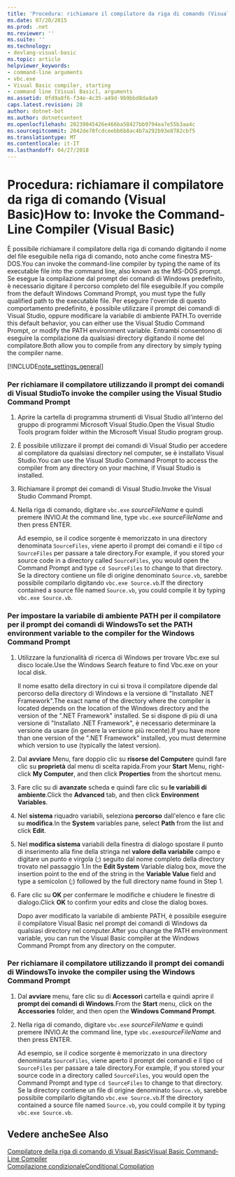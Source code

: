 ```yaml
---
title: 'Procedura: richiamare il compilatore da riga di comando (Visual Basic)'
ms.date: 07/20/2015
ms.prod: .net
ms.reviewer: ''
ms.suite: ''
ms.technology:
- devlang-visual-basic
ms.topic: article
helpviewer_keywords:
- command-line arguments
- vbc.exe
- Visual Basic compiler, starting
- command line [Visual Basic], arguments
ms.assetid: 0fd9a8f6-f34e-4c35-a49d-9b9bbd8da4a9
caps.latest.revision: 28
author: dotnet-bot
ms.author: dotnetcontent
ms.openlocfilehash: 20239045426e466ba58427bb9794ea7e55b3aa4c
ms.sourcegitcommit: 2042de78fcdceebb6b8ac4b7a292b93e8782cbf5
ms.translationtype: MT
ms.contentlocale: it-IT
ms.lasthandoff: 04/27/2018
---
```

# <a name="how-to-invoke-the-command-line-compiler-visual-basic"></a><span data-ttu-id="5a629-102">Procedura: richiamare il compilatore da riga di comando (Visual Basic)</span><span class="sxs-lookup"><span data-stu-id="5a629-102">How to: Invoke the Command-Line Compiler (Visual Basic)</span></span>
<span data-ttu-id="5a629-103">È possibile richiamare il compilatore della riga di comando digitando il nome del file eseguibile nella riga di comando, noto anche come finestra MS-DOS.</span><span class="sxs-lookup"><span data-stu-id="5a629-103">You can invoke the command-line compiler by typing the name of its executable file into the command line, also known as the MS-DOS prompt.</span></span> <span data-ttu-id="5a629-104">Se esegue la compilazione dal prompt dei comandi di Windows predefinito, è necessario digitare il percorso completo del file eseguibile.</span><span class="sxs-lookup"><span data-stu-id="5a629-104">If you compile from the default Windows Command Prompt, you must type the fully qualified path to the executable file.</span></span> <span data-ttu-id="5a629-105">Per eseguire l'override di questo comportamento predefinito, è possibile utilizzare il prompt dei comandi di Visual Studio, oppure modificare la variabile di ambiente PATH.</span><span class="sxs-lookup"><span data-stu-id="5a629-105">To override this default behavior, you can either use the Visual Studio Command Prompt, or modify the PATH environment variable.</span></span> <span data-ttu-id="5a629-106">Entrambi consentono di eseguire la compilazione da qualsiasi directory digitando il nome del compilatore.</span><span class="sxs-lookup"><span data-stu-id="5a629-106">Both allow you to compile from any directory by simply typing the compiler name.</span></span>  
  
[!INCLUDE[note_settings_general](~/includes/note-settings-general-md.md)]  
  
### <a name="to-invoke-the-compiler-using-the-visual-studio-command-prompt"></a><span data-ttu-id="5a629-107">Per richiamare il compilatore utilizzando il prompt dei comandi di Visual Studio</span><span class="sxs-lookup"><span data-stu-id="5a629-107">To invoke the compiler using the Visual Studio Command Prompt</span></span>  
  
1.  <span data-ttu-id="5a629-108">Aprire la cartella di programma strumenti di Visual Studio all'interno del gruppo di programmi Microsoft Visual Studio.</span><span class="sxs-lookup"><span data-stu-id="5a629-108">Open the Visual Studio Tools program folder within the Microsoft Visual Studio program group.</span></span>  
  
2.  <span data-ttu-id="5a629-109">È possibile utilizzare il prompt dei comandi di Visual Studio per accedere al compilatore da qualsiasi directory nel computer, se è installato Visual Studio.</span><span class="sxs-lookup"><span data-stu-id="5a629-109">You can use the Visual Studio Command Prompt to access the compiler from any directory on your machine, if Visual Studio is installed.</span></span>  
  
3.  <span data-ttu-id="5a629-110">Richiamare il prompt dei comandi di Visual Studio.</span><span class="sxs-lookup"><span data-stu-id="5a629-110">Invoke the Visual Studio Command Prompt.</span></span>  
  
4.  <span data-ttu-id="5a629-111">Nella riga di comando, digitare `vbc.exe` *sourceFileName* e quindi premere INVIO.</span><span class="sxs-lookup"><span data-stu-id="5a629-111">At the command line, type `vbc.exe` *sourceFileName* and then press ENTER.</span></span>  
  
     <span data-ttu-id="5a629-112">Ad esempio, se il codice sorgente è memorizzato in una directory denominata `SourceFiles`, viene aperto il prompt dei comandi e il tipo `cd SourceFiles` per passare a tale directory.</span><span class="sxs-lookup"><span data-stu-id="5a629-112">For example, if you stored your source code in a directory called `SourceFiles`, you would open the Command Prompt and type `cd SourceFiles` to change to that directory.</span></span> <span data-ttu-id="5a629-113">Se la directory contiene un file di origine denominato `Source.vb`, sarebbe possibile compilarlo digitando `vbc.exe Source.vb`.</span><span class="sxs-lookup"><span data-stu-id="5a629-113">If the directory contained a source file named `Source.vb`, you could compile it by typing `vbc.exe Source.vb`.</span></span>  
  
### <a name="to-set-the-path-environment-variable-to-the-compiler-for-the-windows-command-prompt"></a><span data-ttu-id="5a629-114">Per impostare la variabile di ambiente PATH per il compilatore per il prompt dei comandi di Windows</span><span class="sxs-lookup"><span data-stu-id="5a629-114">To set the PATH environment variable to the compiler for the Windows Command Prompt</span></span>  
  
1.  <span data-ttu-id="5a629-115">Utilizzare la funzionalità di ricerca di Windows per trovare Vbc.exe sul disco locale.</span><span class="sxs-lookup"><span data-stu-id="5a629-115">Use the Windows Search feature to find Vbc.exe on your local disk.</span></span>  
  
     <span data-ttu-id="5a629-116">Il nome esatto della directory in cui si trova il compilatore dipende dal percorso della directory di Windows e la versione di "Installato .NET Framework".</span><span class="sxs-lookup"><span data-stu-id="5a629-116">The exact name of the directory where the compiler is located depends on the location of the Windows directory and the version of the ".NET Framework" installed.</span></span> <span data-ttu-id="5a629-117">Se si dispone di più di una versione di "Installato .NET Framework", è necessario determinare la versione da usare (in genere la versione più recente).</span><span class="sxs-lookup"><span data-stu-id="5a629-117">If you have more than one version of the ".NET Framework" installed, you must determine which version to use (typically the latest version).</span></span>  
  
2.  <span data-ttu-id="5a629-118">Dal **avviare** Menu, fare doppio clic su **risorse del Computer**e quindi fare clic su **proprietà** dal menu di scelta rapida.</span><span class="sxs-lookup"><span data-stu-id="5a629-118">From your **Start** Menu, right-click **My Computer**, and then click **Properties** from the shortcut menu.</span></span>  
  
3.  <span data-ttu-id="5a629-119">Fare clic su di **avanzate** scheda e quindi fare clic su **le variabili di ambiente**.</span><span class="sxs-lookup"><span data-stu-id="5a629-119">Click the **Advanced** tab, and then click **Environment Variables**.</span></span>  
  
4.  <span data-ttu-id="5a629-120">Nel **sistema** riquadro variabili, seleziona **percorso** dall'elenco e fare clic su **modifica**.</span><span class="sxs-lookup"><span data-stu-id="5a629-120">In the **System** variables pane, select **Path** from the list and click **Edit**.</span></span>  
  
5.  <span data-ttu-id="5a629-121">Nel **modifica sistema** variabili della finestra di dialogo spostare il punto di inserimento alla fine della stringa nel **valore della variabile** campo e digitare un punto e virgola (;) seguito dal nome completo della directory trovato nel passaggio 1.</span><span class="sxs-lookup"><span data-stu-id="5a629-121">In the **Edit System** Variable dialog box, move the insertion point to the end of the string in the **Variable Value** field and type a semicolon (;) followed by the full directory name found in Step 1.</span></span>  
  
6.  <span data-ttu-id="5a629-122">Fare clic su **OK** per confermare le modifiche e chiudere le finestre di dialogo.</span><span class="sxs-lookup"><span data-stu-id="5a629-122">Click **OK** to confirm your edits and close the dialog boxes.</span></span>  
  
     <span data-ttu-id="5a629-123">Dopo aver modificato la variabile di ambiente PATH, è possibile eseguire il compilatore Visual Basic nel prompt dei comandi di Windows da qualsiasi directory nel computer.</span><span class="sxs-lookup"><span data-stu-id="5a629-123">After you change the PATH environment variable, you can run the Visual Basic compiler at the Windows Command Prompt from any directory on the computer.</span></span>  
  
### <a name="to-invoke-the-compiler-using-the-windows-command-prompt"></a><span data-ttu-id="5a629-124">Per richiamare il compilatore utilizzando il prompt dei comandi di Windows</span><span class="sxs-lookup"><span data-stu-id="5a629-124">To invoke the compiler using the Windows Command Prompt</span></span>  
  
1.  <span data-ttu-id="5a629-125">Dal **avviare** menu, fare clic su di **Accessori** cartella e quindi aprire il **prompt dei comandi di Windows**.</span><span class="sxs-lookup"><span data-stu-id="5a629-125">From the **Start** menu, click on the **Accessories** folder, and then open the **Windows Command Prompt**.</span></span>  
  
2.  <span data-ttu-id="5a629-126">Nella riga di comando, digitare `vbc.exe` *sourceFileName* e quindi premere INVIO.</span><span class="sxs-lookup"><span data-stu-id="5a629-126">At the command line, type `vbc.exe`*sourceFileName* and then press ENTER.</span></span>  
  
     <span data-ttu-id="5a629-127">Ad esempio, se il codice sorgente è memorizzato in una directory denominata `SourceFiles`, viene aperto il prompt dei comandi e il tipo `cd SourceFiles` per passare a tale directory.</span><span class="sxs-lookup"><span data-stu-id="5a629-127">For example, if you stored your source code in a directory called `SourceFiles`, you would open the Command Prompt and type `cd SourceFiles` to change to that directory.</span></span> <span data-ttu-id="5a629-128">Se la directory contiene un file di origine denominato `Source.vb`, sarebbe possibile compilarlo digitando `vbc.exe Source.vb`.</span><span class="sxs-lookup"><span data-stu-id="5a629-128">If the directory contained a source file named `Source.vb`, you could compile it by typing `vbc.exe Source.vb`.</span></span>  
  
## <a name="see-also"></a><span data-ttu-id="5a629-129">Vedere anche</span><span class="sxs-lookup"><span data-stu-id="5a629-129">See Also</span></span>  
 [<span data-ttu-id="5a629-130">Compilatore della riga di comando di Visual Basic</span><span class="sxs-lookup"><span data-stu-id="5a629-130">Visual Basic Command-Line Compiler</span></span>](../../../visual-basic/reference/command-line-compiler/index.md)  
 [<span data-ttu-id="5a629-131">Compilazione condizionale</span><span class="sxs-lookup"><span data-stu-id="5a629-131">Conditional Compilation</span></span>](../../../visual-basic/programming-guide/program-structure/conditional-compilation.md)
